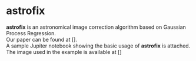 # astrofix
**astrofix** is an astronomical image correction algorithm based on Gaussian Process Regression.  
Our paper can be found at [].  
A sample Jupiter notebook showing the basic usage of **astrofix** is attached. The image used in the example is available at []  
